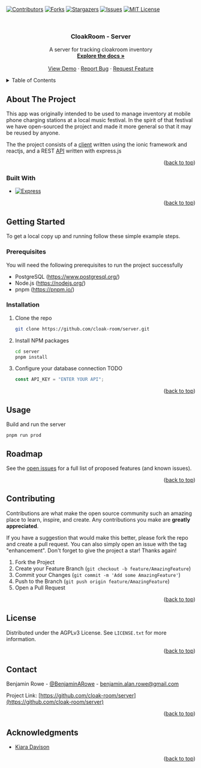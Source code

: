 <!-- Improved compatibility of back to top link: See: https://github.com/othneildrew/Best-README-Template/pull/73 -->

<a name="readme-top"></a>

<!--
*** Thanks for checking out the Best-README-Template. If you have a suggestion
*** that would make this better, please fork the repo and create a pull request
*** or simply open an issue with the tag "enhancement".
*** Don't forget to give the project a star!
*** Thanks again! Now go create something AMAZING! :D
-->

<!-- PROJECT SHIELDS -->
<!--
*** I'm using markdown "reference style" links for readability.
*** Reference links are enclosed in brackets [ ] instead of parentheses ( ).
*** See the bottom of this document for the declaration of the reference variables
*** for contributors-url, forks-url, etc. This is an optional, concise syntax you may use.
*** https://www.markdownguide.org/basic-syntax/#reference-style-links
-->

[![Contributors][contributors-shield]][contributors-url]
[![Forks][forks-shield]][forks-url]
[![Stargazers][stars-shield]][stars-url]
[![Issues][issues-shield]][issues-url]
[![MIT License][license-shield]][license-url]

<!-- [![LinkedIn][linkedin-shield]][linkedin-url] -->

<!-- PROJECT LOGO -->
<br />
<div align="center">
  <!-- <a href="https://github.com/cloak-room/server">
    <img src="images/logo.png" alt="Logo" width="80" height="80">
  </a> -->

<h3 align="center">CloakRoom - Server</h3>

  <p align="center">
    A server for tracking cloakroom inventory
    <br />
    <a href="https://github.com/cloak-room/server"><strong>Explore the docs »</strong></a>
    <br />
    <br />
    <a href="https://github.com/cloak-room/server">View Demo</a>
    ·
    <a href="https://github.com/cloak-room/server/issues">Report Bug</a>
    ·
    <a href="https://github.com/cloak-room/server/issues">Request Feature</a>
  </p>
</div>

<!-- TABLE OF CONTENTS -->
<details>
  <summary>Table of Contents</summary>
  <ol>
    <li>
      <a href="#about-the-project">About The Project</a>
      <ul>
        <li><a href="#built-with">Built With</a></li>
      </ul>
    </li>
    <li>
      <a href="#getting-started">Getting Started</a>
      <ul>
        <li><a href="#prerequisites">Prerequisites</a></li>
        <li><a href="#installation">Installation</a></li>
      </ul>
    </li>
    <li><a href="#usage">Usage</a></li>
    <li><a href="#roadmap">Roadmap</a></li>
    <li><a href="#contributing">Contributing</a></li>
    <li><a href="#license">License</a></li>
    <li><a href="#contact">Contact</a></li>
    <li><a href="#acknowledgments">Acknowledgments</a></li>
  </ol>
</details>

<!-- ABOUT THE PROJECT -->

## About The Project

<!-- [![Product Name Screen Shot][product-screenshot]](https://example.com) -->

This app was originally intended to be used to manage inventory at mobile phone charging stations at a local music festival. In the spirit of that festival we have open-sourced the project and made it more general so that it may be reused by anyone.

The the project consists of a [client](https://github.com/cloak-room/client) written using the ionic framework and reactjs, and a REST [API](https://github.com/cloak-room/server) written with express.js

<p align="right">(<a href="#readme-top">back to top</a>)</p>

### Built With

- [![Express][expressjs.com]][express-url]

<p align="right">(<a href="#readme-top">back to top</a>)</p>

<!-- GETTING STARTED -->

## Getting Started

To get a local copy up and running follow these simple example steps.

### Prerequisites

You will need the following prerequisites to run the project successfully

- PostgreSQL (https://www.postgresql.org/)
- Node.js (https://nodejs.org/)
- pnpm (https://pnpm.io/)
<!--
  Windows (powershell):

  ```
  iwr https://get.pnpm.io/install.ps1 -useb | iex
  ```

  OSX:

  ```
  brew install pnpm
  ```

  Debian Based:

  ```sh
  sudo apt install pnpm
  ```

  Arch Based:

  ```sh
  sudo pacman -S pnpm
  ``` -->

### Installation

1. Clone the repo
   ```sh
   git clone https://github.com/cloak-room/server.git
   ```
2. Install NPM packages
   ```sh
   cd server
   pnpm install
   ```
3. Configure your database connection TODO
   ```js
   const API_KEY = "ENTER YOUR API";
   ```

<p align="right">(<a href="#readme-top">back to top</a>)</p>

<!-- USAGE EXAMPLES -->

## Usage

Build and run the server

```
pnpm run prod
```

<!-- _For more examples, please refer to the [Documentation](https://example.com)_

<p align="right">(<a href="#readme-top">back to top</a>)</p> -->

<!-- ROADMAP -->

## Roadmap

<!--
- [ ] Login
- [ ] Search
  - [ ] Remove Inventory
- [ ] Add Inventory -->

See the [open issues](https://github.com/cloak-room/server/issues) for a full list of proposed features (and known issues).

<p align="right">(<a href="#readme-top">back to top</a>)</p>

<!-- CONTRIBUTING -->

## Contributing

Contributions are what make the open source community such an amazing place to learn, inspire, and create. Any contributions you make are **greatly appreciated**.

If you have a suggestion that would make this better, please fork the repo and create a pull request. You can also simply open an issue with the tag "enhancement".
Don't forget to give the project a star! Thanks again!

1. Fork the Project
2. Create your Feature Branch (`git checkout -b feature/AmazingFeature`)
3. Commit your Changes (`git commit -m 'Add some AmazingFeature'`)
4. Push to the Branch (`git push origin feature/AmazingFeature`)
5. Open a Pull Request

<p align="right">(<a href="#readme-top">back to top</a>)</p>

<!-- LICENSE -->

## License

Distributed under the AGPLv3 License. See `LICENSE.txt` for more information.

<p align="right">(<a href="#readme-top">back to top</a>)</p>

<!-- CONTACT -->

## Contact

Benjamin Rowe - [@BenjaminARowe](https://twitter.com/BenjaminARowe) - benjamin.alan.rowe@gmail.com

Project Link: [https://github.com/cloak-room/server](https://github.com/cloak-room/server)

<p align="right">(<a href="#readme-top">back to top</a>)</p>

<!-- ACKNOWLEDGMENTS -->

## Acknowledgments

- [Kiara Davison](https://github.com/kkdav)

<p align="right">(<a href="#readme-top">back to top</a>)</p>

<!-- MARKDOWN LINKS & IMAGES -->
<!-- https://www.markdownguide.org/basic-syntax/#reference-style-links -->

[contributors-shield]: https://img.shields.io/github/contributors/cloak-room/server.svg?style=for-the-badge
[contributors-url]: https://github.com/cloak-room/server/graphs/contributors
[forks-shield]: https://img.shields.io/github/forks/cloak-room/server.svg?style=for-the-badge
[forks-url]: https://github.com/cloak-room/server/network/members
[stars-shield]: https://img.shields.io/github/stars/cloak-room/server.svg?style=for-the-badge
[stars-url]: https://github.com/cloak-room/server/stargazers
[issues-shield]: https://img.shields.io/github/issues/cloak-room/server.svg?style=for-the-badge
[issues-url]: https://github.com/cloak-room/server/issues
[license-shield]: https://img.shields.io/github/license/cloak-room/server.svg?style=for-the-badge
[license-url]: https://github.com/cloak-room/server/blob/master/LICENSE.txt
[linkedin-shield]: https://img.shields.io/badge/-LinkedIn-black.svg?style=for-the-badge&logo=linkedin&colorB=555
[linkedin-url]: https://linkedin.com/in/linkedin_username
[product-screenshot]: images/screenshot.png
[next.js]: https://img.shields.io/badge/next.js-000000?style=for-the-badge&logo=nextdotjs&logoColor=white
[next-url]: https://nextjs.org/
[react.js]: https://img.shields.io/badge/React-20232A?style=for-the-badge&logo=react&logoColor=61DAFB
[react-url]: https://reactjs.org/
[vue.js]: https://img.shields.io/badge/Vue.js-35495E?style=for-the-badge&logo=vuedotjs&logoColor=4FC08D
[vue-url]: https://vuejs.org/
[angular.io]: https://img.shields.io/badge/Angular-DD0031?style=for-the-badge&logo=angular&logoColor=white
[angular-url]: https://angular.io/
[svelte.dev]: https://img.shields.io/badge/Svelte-4A4A55?style=for-the-badge&logo=svelte&logoColor=FF3E00
[svelte-url]: https://svelte.dev/
[laravel.com]: https://img.shields.io/badge/Laravel-FF2D20?style=for-the-badge&logo=laravel&logoColor=white
[laravel-url]: https://laravel.com
[bootstrap.com]: https://img.shields.io/badge/Bootstrap-563D7C?style=for-the-badge&logo=bootstrap&logoColor=white
[bootstrap-url]: https://getbootstrap.com
[jquery.com]: https://img.shields.io/badge/jQuery-0769AD?style=for-the-badge&logo=jquery&logoColor=white
[jquery-url]: https://jquery.com
[expressjs.com]: https://img.shields.io/badge/Express.js-404D59?style=for-the-badge
[express-url]: https://expressjs.com/
